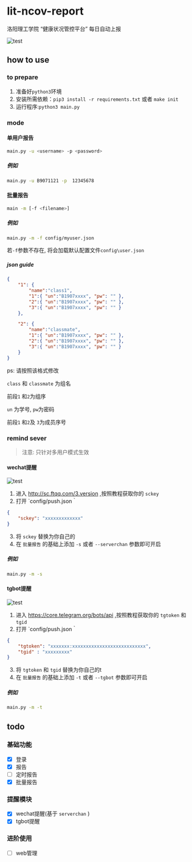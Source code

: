 # lit-ncov-report
洛阳理工学院 “健康状况管控平台” 每日自动上报

![test](https://raw.githubusercontent.com/icepie/lit-ncov-report/master/docs/run.png) 
## how to use
### to prepare
1. 准备好`python3`环境
2. 安装所需依赖：`pip3 install -r requirements.txt` 或者 `make init`
3. 运行程序:`python3 main.py`
### mode
#### 单用户报告
```bash
main.py -u <username> -p <password> 
```
##### 例如
```bash
main.py -u B9071121 -p  12345678
```
#### 批量报告
```bash
main -m [-f <filename>]
```
##### 例如
```bash
main.py -m -f config/myuser.json
```
若`-f`参数不存在, 将会加载默认配置文件`config\user.json`

##### json guide
```json
{
    "1": {
        "name":"class1",
        "1":{ "un":"B1907xxxx", "pw": "" },
        "2":{ "un":"B1907xxxx", "pw": "" },
        "3":{ "un":"B1907xxxx", "pw": "" }
    },

    "2": {
        "name":"classmate",
        "1":{ "un":"B1907xxxx", "pw": "" },
        "2":{ "un":"B1907xxxx", "pw": "" },
        "3":{ "un":"B1907xxxx", "pw": "" }
    }
}
```
ps:
请按照该格式修改

`class` 和 `classmate` 为组名

前段`1` 和`2`为组序

`un`  为学号, `pw`为密码

前段`1` 和`2`及 `3`为成员序号

### remind sever
> 注意: 只针对多用户模式生效
#### wechat提醒

![test](https://raw.githubusercontent.com/icepie/lit-ncov-report/master/docs/sc.png)

1. 进入 http://sc.ftqq.com/3.version ,按照教程获取你的 `sckey`
2. 打开 `config/push.json｀

```json
{
    "sckey": "xxxxxxxxxxxxx"
}
```

3. 将 `sckey` 替换为你自己的
4. 在 `批量报告` 的基础上添加 `-s` 或者 `--serverchan` 参数即可开启
##### 例如
```bash
main.py -m -s
```

#### tgbot提醒

![test](https://raw.githubusercontent.com/icepie/lit-ncov-report/master/docs/tg.png)

1. 进入 https://core.telegram.org/bots/api ,按照教程获取你的 `tgtoken` 和 `tgid`
2. 打开 `config/push.json｀

```json
{
    "tgtoken": "xxxxxxx:xxxxxxxxxxxxxxxxxxxxxxxxxxx",
    "tgid" : "xxxxxxxxx"
}
```

3. 将 `tgtoken` 和 `tgid` 替换为你自己的t
4. 在 `批量报告` 的基础上添加 `-t` 或者 `--tgbot` 参数即可开启

##### 例如
```bash
main.py -m -t
```
## todo
### 基础功能
- [x] 登录
- [x] 报告
- [ ] 定时报告
- [x] 批量报告
### 提醒模块
- [x] wechat提醒(基于 `serverchan` )
- [x] tgbot提醒
### 进阶使用
- [ ] web管理
